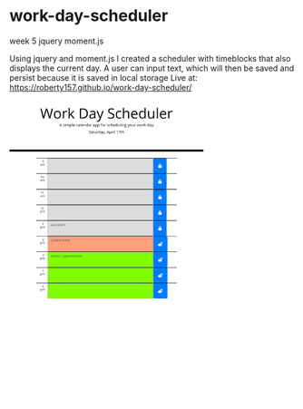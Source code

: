 # work-day-scheduler
week 5 jquery moment.js

Using jquery and moment.js I created a scheduler with timeblocks that also displays the current day.
A user can input text, which will then be saved and persist because it is saved in local storage
Live at: https://roberty157.github.io/work-day-scheduler/
![Alt text](assets/snapshot.png?raw=true "Title")